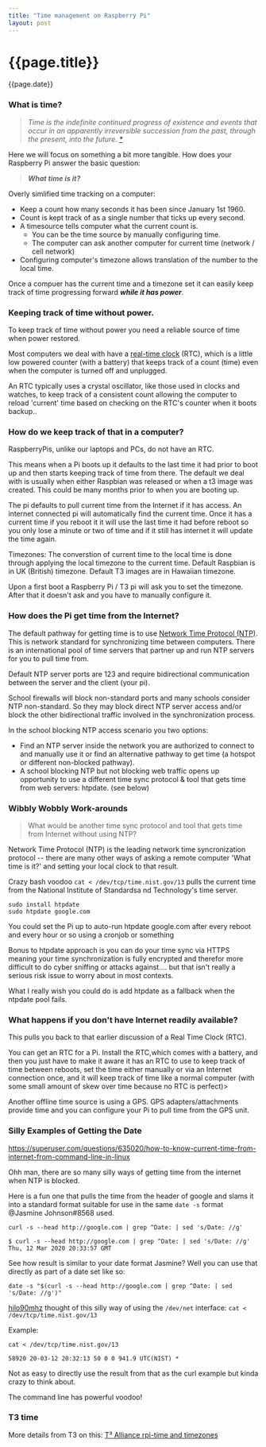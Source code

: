 ```yaml
---
title: "Time management on Raspberry Pi"
layout: post
---
```

# {{page.title}}
<p class='#meta'>{{page.date}}</p>  



### What is time?

> _Time is the indefinite continued progress of existence and events that occur in an apparently irreversible succession from the past, through the present, into the future. [*](https://en.wikipedia.org/wiki/Time)_

Here we will focus on something a bit more tangible. How does your Raspberry Pi answer the basic question: 

> **_What time is it?_**


Overly simlified time tracking on a computer:

* Keep a count how many seconds it has been since January 1st 1960.
* Count is kept track of as a single number that ticks up every second.
* A timesource tells computer what the current count is.
  * You can be the time source by manually configuring time.
  * The computer can ask another computer for current time (network / cell
    network)
* Configuring computer's timezone allows translation of the number to the local time.

Once a compuer has the current time and a timezone set it can easily keep track of time progressing forward **_while it has power_**.

### Keeping track of time without power.

To keep track of time without power you need a reliable source of time when power
restored.  

Most computers we deal with have a [real-time clock](https://en.wikipedia.org/wiki/Real-time_clock) (RTC), which is a little low powered counter (with a battery) that keeps track of a count (time) even when the computer is turned off and unplugged.  

An RTC typically uses a crystal oscillator, like those used in clocks and watches, to keep track of a consistent count allowing the computer to reload 'current' time based on checking on the RTC's counter when it boots backup..

### How do we keep track of that in a computer?

RaspberryPis, unlike our laptops and PCs, do not have an RTC.

This means when a Pi boots up it defaults to the last time it had prior to boot up and then starts keeping track of time from there.  The default we deal with is usually when either Raspbian was released or when a t3 image was created. This could be many months prior to when you are booting up. 

The pi defaults to pull current time from the Internet if it has access. An internet connected pi will automatically find the current time.  Once it has a current time if you reboot it it will use the last time it had before reboot so you only lose a minute or two of time and if it still has internet it will update the time again.

Timezones: The converstion of current time to the local time is done through applying the local timezone to the current time. Default Raspbian is in UK (British) timezone.  Default T3 images are in Hawaiian timezone. 

Upon a first boot a Raspberry Pi / T3 pi will ask you to set the timezone. After that it doesn't ask and you have to manually configure it.

### How does the Pi get time from the Internet?

The default pathway for getting time is to use [Network Time Protocol (NTP)](http://www.ntp.org/).  This is network standard for synchronizing time between computers.  There is an international pool of time servers that partner up and run NTP servers for you to pull time from.  

Default NTP server ports are 123 and require bidirectional communication between the server and the client (your pi).

School firewalls will block non-standard ports and many schools consider NTP non-standard.  So they may block direct NTP server access and/or block the other bidirectional traffic involved in the synchronization process. 

In the school blocking NTP access scenario you two options: 

* Find an NTP server inside the network you are authorized to connect to and manually use it or find an alternative pathway to get time (a hotspot or different non-blocked pathway).
* A school blocking NTP but not blocking web traffic opens up opportunity to use a different time sync protocol & tool that gets time from web servers: htpdate. (see below)


### Wibbly Wobbly Work-arounds

> What would be another time sync protocol and tool that gets time from Internet without using NTP?

Network Time Protocol (NTP) is the leading network time syncronization protocol -- there are many other ways of asking a remote computer 'What time is it?' and setting your local clock to that result.

Crazy bash voodoo `cat < /dev/tcp/time.nist.gov/13` pulls the current time from
the National Institute of Standardsa nd Technology's time server. 

```
sudo install htpdate 
sudo htpdate google.com
```

You could set the Pi up to auto-run htpdate google.com after every reboot and every hour or so using a cronjob or something

Bonus to htpdate approach is you can do your time sync via HTTPS meaning your time synchronization is fully encrypted and therefor more difficult to do cyber sniffing or attacks against.... but that isn't really a serious risk issue to worry about in most contexts.

What I really wish you could do is add htpdate as a fallback when the ntpdate pool fails. 

### What happens if you don't have Internet readily available?  

This pulls you back to that earlier discussion of a Real Time Clock (RTC).

You can get an RTC for a Pi.  Install the RTC,which comes with a battery, and then you just have to make it aware it has an RTC to use to keep track of time between reboots, set the time either manually or via an Internet connection once, and it will keep track of time like a normal computer (with some small amount of skew over time because no RTC is perfect)>

Another offline time source is using a GPS.  GPS adapters/attachments provide time and you can configure your Pi to pull time from the GPS unit.

### Silly Examples of Getting the Date

https://superuser.com/questions/635020/how-to-know-current-time-from-internet-from-command-line-in-linux

Ohh man, there are so many silly ways of getting time from the internet when NTP is blocked.

Here is a fun one that pulls the time from the header of google and slams it into a standard format suitable for use in the same `date -s` format @Jasmine Johnson#8568  used.

`curl -s --head http://google.com | grep ^Date: | sed 's/Date: //g'`

```
$ curl -s --head http://google.com | grep ^Date: | sed 's/Date: //g'
Thu, 12 Mar 2020 20:33:57 GMT
```

See how result is similar to your date format Jasmine?  Well you can use that directly as part of a date set like so:

`date -s "$(curl -s --head http://google.com | grep ^Date: | sed 's/Date: //g')"`

[hilo90mhz](https://twitter.com/chesterlowrey) thought of this silly way of using the `/dev/net` interface: `cat < /dev/tcp/time.nist.gov/13`

Example:
```
cat < /dev/tcp/time.nist.gov/13

58920 20-03-12 20:32:13 50 0 0 941.9 UTC(NIST) *
```

Not as easy to directly use the result from that as the curl example but kinda crazy to think about.

The command line has powerful voodoo!

### T3 time

More details from T3 on this: [T³ Alliance rpi-time and timezones](https://t3alliance.org/lessons/rpi-time-and-timezones/)

